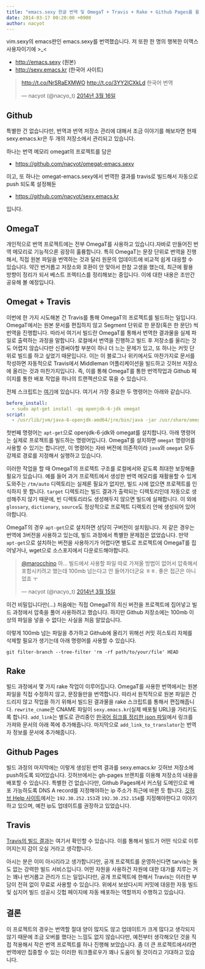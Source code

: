 ```yaml
---
title: "emacs.sexy 한글 번역 및 OmegaT + Travis + Rake + Github Pages를 활용한 번역"
date: 2014-03-17 00:20:00 +0900
author: nacyot
---
```


vim.sexy의 emacs판인 emacs.sexy를 번역했습니다. 저 또한 한 명의 행복한 이맥스 사용자이기에 >_<

* http://emacs.sexy (원본)
* http://sexy.emacs.kr (한국어 사이트)

<blockquote class="twitter-tweet" lang="ko"><p><a href="http://t.co/NrSRaEXMWO">http://t.co/NrSRaEXMWO</a> <a href="http://t.co/3YY2lCXkLd">http://t.co/3YY2lCXkLd</a> 한국어 번역</p>&mdash; nacyot (@nacyo_t) <a href="https://twitter.com/nacyo_t/statuses/445030787130200064">2014년 3월 16일</a></blockquote>
<script async src="//platform.twitter.com/widgets.js" charset="utf-8"></script>

<!--more-->

## Github

특별한 건 없습니다만, 번역과 번역 저장소 관리에 대해서 조금 이야기를 해보자면 현재 sexy.emacs.kr은 두 개의 저장소에서 관리되고 있습니다.

하나는 번역 메모리 omegat의 프로젝트를 담은 

* https://github.com/nacyot/omegat-emacs.sexy

이고, 또 하나는 omegat-emacs.sexy에서 번역한 결과를 travis로 빌드해서 자동으로 push 되도록 설정해둔 

* https://github.com/nacyot/sexy.emacs.kr

입니다.

## OmegaT

개인적으로 번역 프로젝트에는 전부 OmegaT를 사용하고 있습니다.자바로 만들어진 번역 메모리로 기능적으론 굉장히 훌륭합니다. 특히 OmegaT는 문장 단위로 번역을 진행해서, 직접 원본 파일을 번역하는 것과 달리 원문의 업데이트에 비교적 쉽게 대응할 수 있습니다. 약간 번거롭고 저장소와 호환이 안 맞아서 한참 고생을 했는데, 최근에 활용 방향이 정리가 되서 베스트 프렉티스를 정리해보는 중입니다. 이에 대한 내용은 조만간 공유해 볼 예정입니다.

## Omegat + Travis

이번에 한 가지 시도해본 건 Travis를 통해 OmegaT의 프로젝트를 빌드하는 일입니다. OmegaT에서는 원본 문서를 편집하지 않고 Segment 단위로 한 문장(혹은 한 문단) 씩 번역을 진행합니다. 따라서 여기서 빌드란 OmegaT를 통해서 번역한 결과물을 실제 파일로 출력하는 과정을 말합니다. 로컬에서 번역을 진행하고 빌드 후 저장소를 올리는 것도 어렵지 않습니다만 신경써야할 부분이 하나 더 느는 문제가 있고, 또 하나는 커밋 단위로 빌드를 하고 싶었기 때문입니다. 이는 이 블로그나 위키에서도 마찬가지로 문서를 작성하면 자동적으로 Travis에서 Middleman 어플리케이션을 빌드하고 깃허브 저장소에 올리는 것과 마찬가지입니다. 즉, 이를 통해 OmegaT를 통한 번역작업과 Github 페이지를 통한 배포 작업을 하나의 트랜젝션으로 묶을 수 있습니다.

전체 스크립트는 [여기][travis]에 있습니다. 여기서 가장 중요한 두 명령어는 아래와 같습니다.

[travis]: https://github.com/nacyot/omegat-emacs.sexy/blob/master/.travis.yml

```yaml
before_install:
  - sudo apt-get install -qq openjdk-6-jdk omegat
script:
  - /usr/lib/jvm/java-6-openjdk-amd64/jre/bin/java -jar /usr/share/omegat/OmegaT.jar . --mode=console-translate
```

첫번째 명령어는 `apt-get`으로 openjdk-6-jdk와 omegat를 설치합니다. 아래 명령어는 실제로 프로젝트를 빌드하는 명령어입니다. OmegaT를 설치하면 `omegat` 명령어를 사용할 수 있기는 합니다만, 이 명령어는 자바 버전에 의존적이라 `java`와 `omegat` 모두 강제로 경로를 지정해서 실행하고 있습니다.

이러한 작업을 할 때 OmegaT의 프로젝트 구조를 로컬에서와 같도록 최대한 보장해줄 필요가 있습니다. 예를 들어 과거 프로젝트에서 생성한 번역 메모리를 재활용할 수 있게 도와주는 `/tm/auto` 디렉토리는 실제론 필요가 없지만, 빌드 시에 없으면 프로젝트를 인식하지 못 합니다. `target` 디렉토리는 빌드 결과가 출력되는 디렉토리인데 자동으로 생성해주지 않기 때문에, 빈 디렉토리라도 생성해두지 않으면 빌드에 실패합니다. 이 외에 `glossary`, `dictionary`, `source`도 정상적으로 프로젝트 디렉토리 안에 생성되어 있어야합니다.

OmegaT의 경우 `apt-get`으로 설치하면 상당히 구버전이 설치됩니다. 저 같은 경우는 번역에 3버전을 사용하고 있는데, 빌드 과정에서 특별한 문제점은 없었습니다. 만약 `apt-get`으로 설치하는 버전을 사용하기가 어렵다면 별도로 프로젝트에 OmegaT를 집어넣거나, wget으로 소스포지에서 다운로드해야합니다.

<blockquote class="twitter-tweet" lang="ko"><p><a href="https://twitter.com/marocchino">@marocchino</a> 아... 빌드에서 사용할 파일 따로 가져올 방법이 없어서 압축해서 포함시키려고 했는데 100mb 넘는다고 안 들어가더군요 ㅎㅎ. 좋은 접근은 아니었죠 ㅜ</p>&mdash; nacyot (@nacyo_t) <a href="https://twitter.com/nacyo_t/statuses/444838462277967873">2014년 3월 15일</a></blockquote>
<script async src="//platform.twitter.com/widgets.js" charset="utf-8"></script>

이건 비밀입니다만(...) 처음에는 직접 OmegaT의 최신 버전을 프로젝트에 집어넣고 빌드 과정에서 압축을 풀어 사용하려고 했습니다. 하지만 Github 저장소에는 100mb 이상의 파일을 넣을 수 없다는 사실을 처음 알았습니다.

이렇게 100mb 넘는 파일을 추가하고 Github에 올리기 위해선 커밋 히스토리 자체를 삭제할 필요가 생기는데 아래 명령어를 사용할 수 있습니다.

```
git filter-branch --tree-filter 'rm -rf path/to/your/file' HEAD
```

## Rake

빌드 과정에서 몇 가지 rake 작업이 이루어집니다. OmegaT를 사용한 번역에서는 원본 파일을 직접 수정하지 않고, 문장들만을 번역합니다. 따라서 원칙적으로 원본 파일은 건드리지 않고 작업을 하기 위해서 빌드된 결과물을 rake  스크립트를 통해서 편집해줍니다. `rewrite_cname`은 CNAME 파일이 `sexy.emacs.kr`(실제 배포될 URL)을 가리키도록 합니다.  `add_link`는 별도로 관리중인 [한국어 링크를 정리한 json 파일][links]에서 링크를 가져와 문서의 아래 쪽에 추가해줍니다. 마지막으로 `add_link_to_translator`는 번역자 정보를 문서에 추가해줍니다.

[links]: https://github.com/nacyot/omegat-emacs.sexy/blob/master/data/sites.json

## Github Pages

빌드 과정의 마지막에는 이렇게 생성된 번역 결과를 sexy.emacs.kr 깃허브 저장소에 push하도록 되어있습니다. 깃허브에서는 gh-pages 브랜치를 이용해 저장소의 내용을 배포할 수 있습니다. 특별한 건 없습니다만, Github Pages에서 커스텀 도메인으로 배포 가능하도록 DNS A record를 지정해야하는 ip 주소가 최근에 바뀐 듯 합니다. [깃허브 Help 사이트][help]에서는 `192.30.252.153`과 `192.30.252.154`를 지정해야한다고 이야기하고 있으며, 예전 ip도 업데이트를 권장하고 있었습니다.

[help]: https://help.github.com/articles/setting-up-a-custom-domain-with-pages

## Travis

[Travis의 빌드 결과][build]는 여기서 확인할 수 있습니다. 이를 통해서 빌드가 어떤 식으로 이루어지는지 감이 오실 거라고 생각합니다.

[build]: https://travis-ci.org/nacyot/omegat-emacs.sexy

아시는 분은 이미 아시리라고 생가합니다만, 공개 프로젝트를 운영하신다면 tarvis는 둘도 없는 강력한 빌드 서비스입니다. 어떤 자원을 사용하건 자원에 대한 대가를 치루는 거는 꽤나 번거롭고 관리가 드는 일입니다만, 공개 프로젝트에 한해서 Travis는 이러한 부담이 전혀 없이 무료로 사용할 수 있습니다. 위에서 보셨다시피 커밋에 대응한 자동 빌드 및 심지어 빌드 성공시 깃헙 페이지에 자동 배포하는 역할까지 수행하고 있습니다.

## 결론

이 프로젝트의 경우는 번역할 절대 양이 많지도 않고 업데이트가 크게 많다고 생각되지 않기 때문에 조금 오버를 했다는 느낌도 없지 않습니다만, 예전부터 생각해오던 것을 직접 적용해서 작은 번역 프로젝트를 하나 진행해 보았습니다. 좀 더 큰 프로젝트에서라면 번역에만 집중할 수 있는 이러한 워크플로우가 꽤나 도움이 될 것이라고 기대하고 있습니다.

